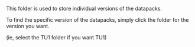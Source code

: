 This folder is used to store individual versions of the datapacks.

To find the specific version of the datapacks, simply click the folder for the version you want. 

(ie, select the TU1 folder if you want TU1)
